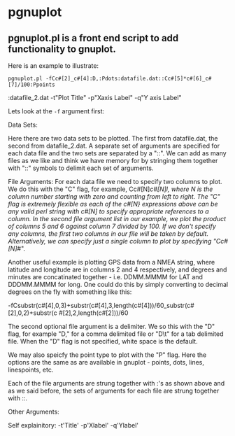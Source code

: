 # pgnuplot

pgnuplot.pl is a front end script to add functionality to gnuplot.
------------------------------------------------------------------

Here is an example to illustrate:

    pgnuplot.pl -fCc#[2]_c#[4]:D,:Pdots:datafile.dat::Cc#[5]*c#[6]_c#[7]/100:Ppoints
:datafile_2.dat -t"Plot Title" -p"Xaxis Label" -q"Y axis Label"

Lets look at the `-f` argument first:

Data Sets:

Here there are two data sets to be plotted.  The first from datafile.dat, 
the second from datafile_2.dat.  A separate set of arguments are specified
for each data file and the two sets are separated by a "::".  We can add as 
many files as we like and think we have memory for by stringing them together
with "::" symbols to delimit each set of arguments.

File Arguments: 
For each data file we need to specify two columns to plot.  We do this
with the "C" flag, for example, Cc#[N]_c#[N]l, where N is the column
number starting with zero and counting from left to right.  The "C"
flag is extremely flexible as each of the c#[N} expressions above can
be any valid perl string with c#[N] to specify appropriate references
to a column. In the second file argument list in our example, we plot
the product of columns 5 and 6 against column 7 divided by 100. If we
don't specify any columns, the first two columns in our file will be
taken by default. Alternatively, we can specify just a single column
to plot by specifying "Cc#[N]_#".

Another useful example is plotting GPS data from a NMEA string, where
latitude and longitude are in columns 2 and 4 respectively, and
degrees and minutes are concatinated together - i.e. DDMM.MMMM for LAT
and DDDMM.MMMM for long.  One could do this by simply converting to
decimal degrees on the fly with something like this:

-fCsubstr(c#[4],0,3)+substr(c#[4],3,length(c#[4]))/60_substr(c#[2],0,2)+substr(c
#[2],2,length(c#[2]))/60

The second optional file argument is a delimiter.  We so this with the
"D" flag, for example "D," for a comma delimited file or "D\t" for a
tab delimited file. When the "D" flag is not specified, white space is
the default.

We may also speicfy the point type to plot with the "P" flag.  Here
the options are the same as are available in gnuplot - points, dots,
lines, linespoints, etc.

Each of the file arguments are strung together with :'s as shown above
and as we said before, the sets of arguments for each file are strung
together with ::.

Other Arguments:

Self explainitory:
-t'Title'
-p'Xlabel'
-q'Ylabel'


